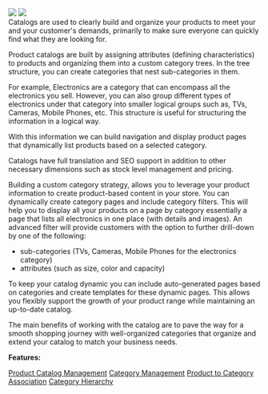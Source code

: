 <div class='feature-text'>
    <div class='feature-images'>
    <img class="light-mode" src="https://spryker.s3.eu-central-1.amazonaws.com/docs/Document+360/Capabilities+icons/light/catalogue+management.svg"/>
    <img class="dark-mode" src="https://spryker.s3.eu-central-1.amazonaws.com/docs/Document+360/Capabilities+icons/dark/catalogue+management.svg"/>
    </div>
    <div class="feature-text-wrap">
Catalogs are used to clearly build and organize your products to meet your and your customer's demands, primarily to make sure everyone can quickly find what they are looking for.

Product catalogs are built by assigning attributes (defining characteristics) to products and organizing them into a custom category trees. In the tree structure, you can create categories that nest sub-categories in them.

For example, Electronics are a category that can encompass all the electronics you sell. However, you can also group different types of electronics under that category into smaller logical groups such as, TVs, Cameras, Mobile Phones, etc. This structure is useful for structuring the information in a logical way.

With this information we can build navigation and display product pages that dynamically list products based on a selected category.

Catalogs have full translation and SEO support in addition to other necessary dimensions such as stock level management and pricing.

Building a custom category strategy, allows you to leverage your product information to create product-based content in your store. You can dynamically create category pages and include category filters. This will help you to display all your products on a page by category essentially a page that lists all electronics in one place (with details and images). An advanced filter will provide customers with the option to further drill-down by one of the following:

* sub-categories (TVs, Cameras, Mobile Phones for the electronics category)
* attributes (such as size, color and capacity)

To keep your catalog dynamic you can include auto-generated pages based on categories and create templates for these dynamic pages. This allows you flexibly support the growth of your product range while maintaining an up-to-date catalog.

The main benefits of working with the catalog are to pave the way for a smooth shopping journey with well-organized categories that organize and extend your catalog to match your business needs.
</div>
</div> 

**Features:**

<div>
<a class="feature-link" href="https://documentation.spryker.com/v4/docs/product-catalog-management">Product Catalog Management</a>
    <a class="feature-link" href="https://documentation.spryker.com/v2/docs/category-management-201903">Category Management</a>
    <a class="feature-link" href="https://documentation.spryker.com/v4/docs/product-to-category-association">Product to Category Association</a>
    <a class="feature-link" href="https://documentation.spryker.com/v4/docs/define-category-hierarchy">Category Hierarchy</a>
</div>